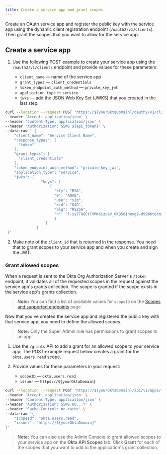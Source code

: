 ```yaml
---
title: Create a service app and grant scopes
---
```


Create an OAuth service app and register the public key with the service app using the dynamic client registration endpoint (`/oauth2/v1/clients`). Then grant the scopes that you want to allow for the service app.

## Create a service app

1. Use the following POST example to create your service app using the `/oauth2/v1/clients` endpoint and provide values for these parameters:

    * `client_name` &mdash; name of the service app
    * `grant_types` &mdash; `client_credentials`
    * `token_endpoint_auth_method` &mdash; `private_key_jwt`
    * `application_type` &mdash; `service`
    * `jwks` &mdash; add the JSON Web Key Set (JWKS) that you created in the <GuideLink link="../create-publicprivate-keypair">last step</GuideLink>.

```bash
curl --location --request POST 'https://${yourOktaDomain}/oauth2/v1/clients' \
--header 'Accept: application/json' \
--header 'Content-Type: application/json' \
--header 'Authorization: SSWS ${api_token}' \
--data-raw ' {
    "client_name": "Service Client Name",
    "response_types": [
      "token"
    ],
    "grant_types": [
      "client_credentials"
    ],
    "token_endpoint_auth_method": "private_key_jwt",
    "application_type": "service",
    "jwks": {
                "keys": [
                    {
                      "kty": "RSA",
                      "e": "AQAB",
                      "use": "sig",
                      "kid": "O4O",
                      "alg": "RS256",
                      "n": "l-iy7THGCtFVMK6izukV_0K858jhoxg9-d99b6t6cn3Ydy6jNrHl5_OrisCpdJvzTVskQ8XrJulKkPa91JVTPIhCWvVHIKyi43qlLEJE4t0qF1hkUL1Qyhl3cM-oXtyKu9MHBqSSBoMokLSlaOAa_Lx6yDGsCy-ZWSwGdxH5zuygOX1k3tpotbZ7773uFMPEK-6Ol7v0_E9PY-lPUK8M6nH_DNp3TIqn6h2W0r_L2N-M5HBGbfUf0xWtoV5yyRpde6tsA8XnsSjBfR-N_e2xItrQ3uJ5Fk5MdWoZBw5hLNtcUkOt9qbwv6WlLl0UEBEl9dzwJKWEYmoJg3Gai6Z5-w"
                      }
                  ]
              }
 }'
```

2. Make note of the `client_id` that is returned in the response. You need that to grant scopes to your service app and when you create and sign the JWT.

### Grant allowed scopes

When a request is sent to the Okta Org Authorization Server's `/token` endpoint, it validates all of the requested scopes in the request against the service app's grants collection. The scope is granted if the scope exists in the service app's grants collection.

> **Note:** You can find a list of available values for `scopeId` on the [Scopes and supported endpoints](/docs/guides/implement-oauth-for-okta/scopes/) page.

Now that you've created the service app and registered the public key with that service app, you need to define the allowed scopes.

> **Note:** Only the Super Admin role has permissions to grant scopes to an app.

1. Use the `/grants` API to add a grant for an allowed scope to your service app. The POST example request below creates a grant for the `okta.users.read` scope.

2. Provide values for these parameters in your request:

    * `scopeID` &mdash; `okta.users.read`
    * `issuer` &mdash; `https://${yourOktaDomain}`<br>

```bash
curl --location --request POST 'https://${yourOktaDomain}/api/v1/apps/{serviceappclient_id}/grants' \
--header 'Accept: application/json' \
--header 'Content-Type: application/json' \
--header 'Authorization: SSWS 00...Y' \
--header 'Cache-Control: no-cache' \
--data-raw '{
    "scopeId": "okta.users.read",
    "issuer": "https://${yourOktaDomain}"
}'
```

> **Note:** You can also use the Admin Console to grant allowed scopes to your service app on the **Okta API Scopes** tab. Click **Grant** for each of the scopes that you want to add to the application's grant collection.

<NextSectionLink/>
